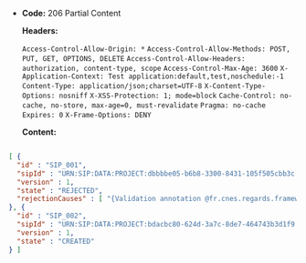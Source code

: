 * **Code:** 206 Partial Content

  **Headers:**

  `Access-Control-Allow-Origin: *`
  `Access-Control-Allow-Methods: POST, PUT, GET, OPTIONS, DELETE`
  `Access-Control-Allow-Headers: authorization, content-type, scope`
  `Access-Control-Max-Age: 3600`
  `X-Application-Context: Test application:default,test,noschedule:-1`
  `Content-Type: application/json;charset=UTF-8`
  `X-Content-Type-Options: nosniff`
  `X-XSS-Protection: 1; mode=block`
  `Cache-Control: no-cache, no-store, max-age=0, must-revalidate`
  `Pragma: no-cache`
  `Expires: 0`
  `X-Frame-Options: DENY`

  **Content:**

```json

[ {
  "id" : "SIP_001",
  "sipId" : "URN:SIP:DATA:PROJECT:dbbbbe05-b6b8-3300-8431-105f505cbb3c:V1",
  "version" : 1,
  "state" : "REJECTED",
  "rejectionCauses" : [ "{Validation annotation @fr.cnes.regards.framework.file.utils.validation.HandledMessageDigestAlgorithm validating FAKE_ALGO: it is not an handled algorithm for checksum computation" ]
}, {
  "id" : "SIP_002",
  "sipId" : "URN:SIP:DATA:PROJECT:bdacbc80-624d-3a7c-8de7-464743b3d1f9:V1",
  "version" : 1,
  "state" : "CREATED"
} ]
```
